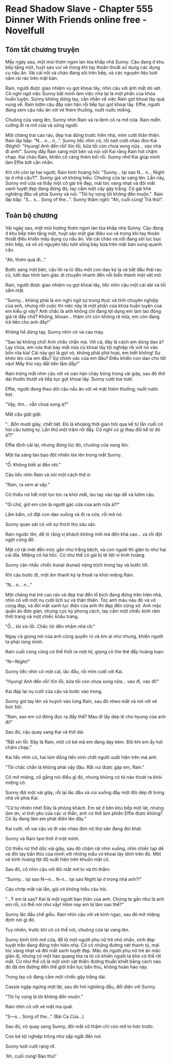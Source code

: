 # Read Shadow Slave - Chapter 555 Dinner With Friends online free - Novelfull

## Tóm tắt chương truyện

Mấy ngày sau, một mùi thơm ngon lan tỏa khắp nhà Sunny. Cậu đang ở khu bếp tầng một, huýt sáo vui vẻ trong khi tay thoăn thoắt sử dụng các dụng cụ nấu ăn. Vài cái nồi và chảo đang sôi trên bếp, và các nguyên liệu tươi nằm rải rác trên mặt bàn.

Rain, người được giao nhiệm vụ gọt khoai tây, nhìn cậu với ánh mắt dò xét. Cô nghi ngờ việc Sunny bắt mình làm việc nhà lại là một phần của khóa huấn luyện. Sunny không dừng tay, cằn nhằn về việc Rain gọt khoai tây quá vụng về. Rain lườm cậu đầy oán hận rồi tiếp tục gọt khoai tây. Effie, người đang xem cậu nấu ăn với vẻ thèm thuồng, nuốt nước miếng.

Chuông cửa vang lên, Sunny nhìn Rain và ra lệnh cô ra mở cửa. Rain miễn cưỡng đi ra mở cửa và sững người.

Một chàng trai cao ráo, đẹp trai đứng trước hiên nhà, mỉm cười thân thiện. Rain lắp bắp: "N... n... n...". Sunny liếc nhìn cô, rồi tươi cười chào đón Kai (Night): "Hyung! Anh đến rồi! Xin lỗi, bữa tối còn chưa xong nữa... vào nhà đi anh!". Sunny đẩy Rain sang một bên và nói với Kai rằng Rain hơi chậm chạp. Kai chào Rain, khiến cô càng thêm bối rối. Sunny nhờ Kai giúp mình làm Effie bớt cằn nhằn.

Khi chỉ còn lại hai người, Rain kinh hoàng hỏi: "Sunny... tại sao N... n... Night lại ở nhà cậu?!". Sunny giả vờ không hiểu. Chuông cửa lại vang lên. Lần này, Sunny mở cửa và thấy một cô gái trẻ đẹp, mái tóc vàng nhạt và đôi mắt xanh tuyệt đẹp đang đứng đó, tay cầm một cây gậy trắng. Cô gái khẽ nghiêng đầu về phía Sunny và nói: "Tôi hy vọng tôi không đến muộn.". Rain lắp bắp: "S... s... Song of the...". Sunny thầm nghĩ: "Ah, cuối cùng! Trả thù!".

## Toàn bộ chương

Vài ngày sau, một mùi hương thơm ngon lan tỏa khắp nhà Sunny. Cậu đang ở khu bếp trên tầng một, huýt sáo một giai điệu vui vẻ trong khi tay thoăn thoắt điều khiển mấy dụng cụ nấu ăn. Vài cái chảo và nồi đang sôi lục bục trên bếp, và vô số nguyên liệu tươi sống bày bừa trên mặt bàn xung quanh cậu.

"Ah, thơm quá đi…"

Bước sang một bên, cậu lôi ra từ đâu một con dao kỳ lạ và bắt đầu thái rau củ, lưỡi dao hình tam giác di chuyển nhanh đến nỗi biến thành một vệt mờ.

Rain, người được giao nhiệm vụ gọt khoai tây, liếc nhìn cậu một cái dài và tối sầm mặt.

"Sunny… không phải là em nghi ngờ sự trung thực và tính chuyên nghiệp của anh, nhưng rốt cuộc thì việc này là một phần của khóa huấn luyện của em kiểu gì vậy? Anh chắc là anh không chỉ đang lợi dụng em làm lao động giá rẻ đấy chứ? Không, khoan… thậm chí còn không rẻ nữa, em còn đang trả tiền cho anh đấy!"

Không hề dừng tay, Sunny nhìn cô và cau mày.

"Sao lại không chứ! Anh chắc chắn mà. Với cả, đây là cách em dùng dao à? Lạy chúa, em vừa thái bay mất nửa củ khoai tây tội nghiệp rồi vứt nó vào bồn rửa kìa! Cái này gọi là gọt vỏ, không phải phá hoại, em biết không! Sự khéo léo của em đâu? Sự chính xác của em đâu? Điều khiển con dao cho tốt vào! Mấy thứ này đắt tiền lắm đấy!"

Rain trừng mắt nhìn cậu với vẻ oán hận cháy bỏng trong vài giây, sau đó thở dài thườn thượt và tiếp tục gọt khoai tây. Sunny cười toe toét.

Effie, người đang theo dõi cậu nấu ăn với vẻ mặt thèm thuồng, nuốt nước bọt.

"Vậy, ờm… vẫn chưa xong à?"

Mắt cậu giật giật.

"...Bốn mươi giây, chết tiệt. Đó là khoảng thời gian trôi qua kể từ lần cuối cô hỏi câu tương tự. Lần thứ một trăm rồi đấy. Cô nghĩ có gì thay đổi kể từ đó à?!"

Effie định cãi lại, nhưng đúng lúc đó, chuông cửa vang lên.

Một tia sáng tàn bạo đột nhiên lóe lên trong mắt Sunny.

"Ồ. Không biết ai đến nhỉ."

Cậu liếc nhìn Rain và nói một cách thờ ơ:

"Rain, ra xem ai vậy."

Cô thiếu nữ hất một lọn tóc ra khỏi mắt, lau tay vào tạp dề và lườm cậu.

"Gì chứ, giờ em còn là người gác cửa của anh nữa à?!"

Lẩm bẩm, cô đặt con dao xuống và đi ra cửa, rồi mở nó.

Sunny quan sát cô với sự thích thú sâu sắc.

Rain ngước lên, để lộ rằng vị khách không mời mà đến khá cao… và rồi đột ngột cứng đờ.

Mặt cô tái mét đến mức gần như trắng bệch, và con ngươi thì giãn to như hai cái đĩa. Miệng cô há hốc. Cứ như thể cô gái bị tê liệt vì kinh hoàng.

Sunny cân nhắc chiếc kunai (kunai) nặng trịch trong tay và bước tới.

Khi cậu bước đi, một âm thanh kỳ lạ thoát ra khỏi miệng Rain.

"N… n… n…"

Một chàng trai trẻ cao ráo và đẹp trai đến lố bịch đang đứng trên hiên nhà, nhìn cô với một nụ cười lịch sự và thân thiện. Tóc anh màu nâu đỏ và vô cùng đẹp, và đôi mắt xanh lục điện của anh thì đẹp đến sững sờ. Anh mặc quần áo đơn giản, nhưng cực kỳ phong cách, tay cầm một chiếc kính râm thời trang và một chiếc khẩu trang.

"Ồ… tôi xin lỗi. Chắc tôi đến nhầm nhà rồi."

Ngay cả giọng nói của anh cũng quyến rũ và êm ái như nhung, khiến người ta phải rùng mình.

Rain cuối cùng cũng có thể thốt ra một từ, giọng cô the thé đầy hoảng loạn:

"N—Night!"

Sunny liếc nhìn cô một cái, lắc đầu, rồi mỉm cười với Kai.

"Hyung! Anh đến rồi! Xin lỗi, bữa tối còn chưa xong nữa… vào đi, vào đi!"

Kai đáp lại nụ cười của cậu và bước vào trong.

Sunny giơ tay lên và huých vào lưng Rain, sau đó nheo mắt và nói với vẻ bực bội.

"Rain, sao em cứ đứng đực ra đấy thế? Mau đi lấy dép lê cho hyung của anh đi!"

Sau đó, cậu quay sang Kai và thở dài.

"Rất xin lỗi. Đây là Rain, một cô bé mà em đang dạy kèm. Đôi khi em ấy hơi chậm chạp."

Kai liếc nhìn cô, hai lúm đồng tiền xinh chết người xuất hiện trên má anh.

"Tôi chắc chắn là không phải vậy đâu. Rất vui được gặp em, Rain."

Cô mở miệng, cố gắng nói điều gì đó, nhưng không có từ nào thoát ra khỏi miệng cô.

Sunny đợi một vài giây, rồi lại lắc đầu và cúi xuống đẩy một đôi dép đi trong nhà về phía Kai.

"Cứ tự nhiên nhé! Đây là phòng khách. Em sẽ ở bên khu bếp một lát, nhưng làm ơn, vì tình yêu của các vị thần, anh có thể làm phiền Effie được không? Cô ấy đang làm em phát điên lên đây."

Kai cười, vỗ vai cậu và đi vào chào đón nữ thợ săn đang đói khát.

Sunny và Rain tạm thời ở một mình.

Cô thiếu nữ thở dốc vài giây, sau đó chậm rãi nhìn xuống, nhìn chiếc tạp dề và đôi tay bẩn thỉu của mình với những mẩu vỏ khoai tây dính trên đó. Một vẻ kinh hoàng tột độ xuất hiện trên khuôn mặt cô.

Sau đó, cô nhìn cậu với đôi mắt mở to và thì thầm:

"Sunny… tại sao N—n… N-n… tại sao Night lại ở trong nhà anh?!"

Cậu chớp mắt vài lần, giả vờ không hiểu câu hỏi.

"...Ý em là sao? Kai là một người bạn thân của anh. Chúng ta gần như là anh em rồi, có thể nói như vậy! Hôm nay em bị làm sao thế?"

Sunny lắc đầu chế giễu. Rain nhìn cậu với vẻ kinh ngạc, sau đó mở miệng định nói gì đó.

Tuy nhiên, trước khi cô có thể nói, chuông cửa lại vang lên.

Sunny bình tĩnh mở cửa, để lộ một người phụ nữ trẻ nhỏ nhắn, xinh đẹp tuyệt trần đang đứng trên hiên nhà. Cô có những đường nét thanh tú, mái tóc vàng nhạt và đôi mắt xanh tuyệt đẹp. Mặc dù người phụ nữ trẻ ăn mặc giản dị, nhưng có một hào quang tỏa ra từ cô khiến người ta khó có thể rời mắt. Cứ như thể cô là một sinh vật thiên đường thuần khiết bằng cách nào đó đã tìm đường đến thế giới trần tục bẩn thỉu, không hoàn hảo này.

Trong tay cô đang cầm một chiếc gậy trắng dài.

Cassie ngập ngừng một lát, sau đó hơi nghiêng đầu, đối diện với Sunny.

"Tôi hy vọng là tôi không đến muộn."

Rain nhìn cô với vẻ mặt ma quái.

"S—s… Song of the…" (Bài Ca Của...)

Sau đó, cô quay sang Sunny, đôi mắt cô thậm chí còn mở to hơn trước.

Con bé tội nghiệp trông như sắp ngất đến nơi.

Sunny tươi cười rạng rỡ.

'Ah, cuối cùng! Báo thù!'